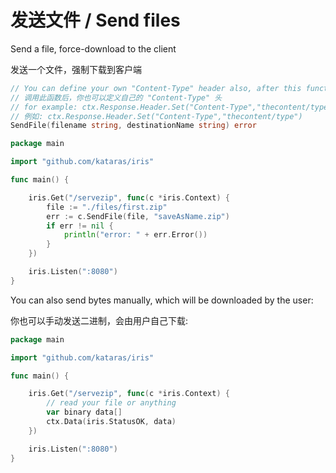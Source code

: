 # 发送文件 / Send files

Send a file, force-download to the client

发送一个文件，强制下载到客户端

```go
// You can define your own "Content-Type" header also, after this function call
// 调用此函数后，你也可以定义自己的 "Content-Type" 头
// for example: ctx.Response.Header.Set("Content-Type","thecontent/type")
// 例如: ctx.Response.Header.Set("Content-Type","thecontent/type")
SendFile(filename string, destinationName string) error
```

```go
package main

import "github.com/kataras/iris"

func main() {

    iris.Get("/servezip", func(c *iris.Context) {
        file := "./files/first.zip"
        err := c.SendFile(file, "saveAsName.zip")
        if err != nil {
            println("error: " + err.Error())
        }
    })

    iris.Listen(":8080")
}


```



You can also send bytes manually, which will be downloaded by the user:

你也可以手动发送二进制，会由用户自己下载:

```go
package main

import "github.com/kataras/iris"

func main() {

    iris.Get("/servezip", func(c *iris.Context) {
        // read your file or anything
        var binary data[]
        ctx.Data(iris.StatusOK, data)
    })

    iris.Listen(":8080")
}

```



